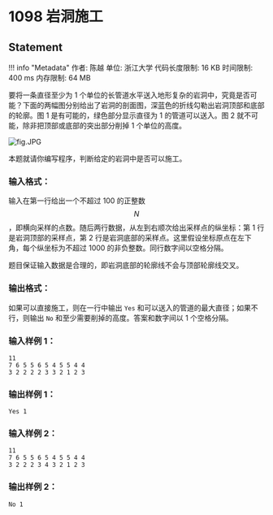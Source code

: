 
# 1098 岩洞施工

## Statement

!!! info "Metadata"
    作者: 陈越
    单位: 浙江大学
    代码长度限制: 16 KB
    时间限制: 400 ms
    内存限制: 64 MB

要将一条直径至少为 1 个单位的长管道水平送入地形复杂的岩洞中，究竟是否可能？下面的两幅图分别给出了岩洞的剖面图，深蓝色的折线勾勒出岩洞顶部和底部的轮廓。图 1 是有可能的，绿色部分显示直径为 1 的管道可以送入。图 2 就不可能，除非把顶部或底部的突出部分削掉 1 个单位的高度。


![fig.JPG](~/ce4d503a-5692-402b-bbc4-0d4feed5d88b.JPG)


本题就请你编写程序，判断给定的岩洞中是否可以施工。

### 输入格式：

输入在第一行给出一个不超过 100 的正整数 $$N$$，即横向采样的点数。随后两行数据，从左到右顺次给出采样点的纵坐标：第 1 行是岩洞顶部的采样点，第 2 行是岩洞底部的采样点。这里假设坐标原点在左下角，每个纵坐标为不超过 1000 的非负整数。同行数字间以空格分隔。

题目保证输入数据是合理的，即岩洞底部的轮廓线不会与顶部轮廓线交叉。

### 输出格式：

如果可以直接施工，则在一行中输出 `Yes` 和可以送入的管道的最大直径；如果不行，则输出 `No` 和至少需要削掉的高度。答案和数字间以 1 个空格分隔。

### 输入样例 1：
```plaintext
11
7 6 5 5 6 5 4 5 5 4 4
3 2 2 2 2 3 3 2 1 2 3
```

### 输出样例 1：
```plaintext
Yes 1
```

### 输入样例 2：
```plaintext
11
7 6 5 5 6 5 4 5 5 4 4
3 2 2 2 3 4 3 2 1 2 3
```

### 输出样例 2：
```plaintext
No 1
```


